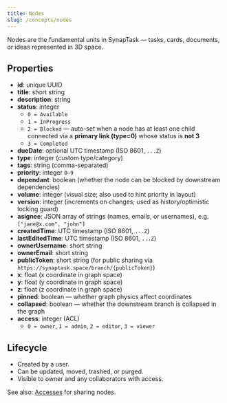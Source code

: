 ```yaml
---
title: Nodes
slug: /concepts/nodes
---
```


Nodes are the fundamental units in SynapTask — tasks, cards, documents, or ideas represented in 3D space.

## Properties
- **id**: unique UUID
- **title**: short string
- **description**: string
- **status**: integer  
  - `0 = Available`  
  - `1 = InProgress`  
  - `2 = Blocked` — auto-set when a node has at least one child connected via a **primary link (type=0)** whose status is **not 3**  
  - `3 = Completed`
- **dueDate**: optional UTC timestamp (ISO 8601, `...Z`)
- **type**: integer (custom type/category)
- **tags**: string (comma-separated)
- **priority**: integer `0–9`
- **dependant**: boolean (whether the node can be blocked by downstream dependencies)
- **volume**: integer (visual size; also used to hint priority in layout)
- **version**: integer (increments on changes; used as history/optimistic locking guard)
- **asignee**: JSON array of strings (names, emails, or usernames), e.g. `["jane@x.com", "john"]`
- **createdTime**: UTC timestamp (ISO 8601, `...Z`)
- **lastEditedTime**: UTC timestamp (ISO 8601, `...Z`)
- **ownerUsername**: short string
- **ownerEmail**: short string
- **publicToken**: short string (for public sharing via `https://synaptask.space/branch/{publicToken}`)
- **x**: float (x coordinate in graph space)
- **y**: float (y coordinate in graph space)
- **z**: float (z coordinate in graph space)
- **pinned**: boolean — whether graph physics affect coordinates
- **collapsed**: boolean — whether the downstream branch is collapsed in the graph
- **access**: integer (ACL)  
  - `0 = owner`, `1 = admin`, `2 = editor`, `3 = viewer`



## Lifecycle
- Created by a user.
- Can be updated, moved, trashed, or purged.
- Visible to owner and any collaborators with access.

See also: [Accesses](./accesses.md) for sharing nodes.
